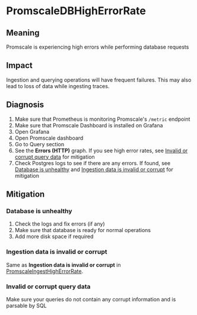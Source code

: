 # PromscaleDBHighErrorRate

## Meaning

Promscale is experiencing high errors while performing database requests

## Impact

Ingestion and querying operations will have frequent failures. This may also lead to loss of data while ingesting traces.

## Diagnosis
1. Make sure that Prometheus is monitoring Promscale's `/metric` endpoint
2. Make sure that Promscale Dashboard is installed on Grafana
3. Open Grafana
4. Open Promscale dashboard
5. Go to Query section
6. See the **Errors (HTTP)** graph. If you see high error rates, see [Invalid or corrupt query data](#invalid-or-corrupt-query-data) for mitigation
7. Check Postgres logs to see if there are any errors. If found, see [Database is unhealthy](#database-is-unhealthy) and [Ingestion data is invalid or corrupt](#ingestion-data-is-invalid-or-corrupt) for mitigation

## Mitigation

### Database is unhealthy
1. Check the logs and fix errors (if any)
2. Make sure that database is ready for normal operations
3. Add more disk space if required

### Ingestion data is invalid or corrupt

Same as **Ingestion data is invalid or corrupt** in [PromscaleIngestHighErrorRate](PromscaleIngestHighErrorRate.md#ingestion-data-is-invalid-or-corrupt).

### Invalid or corrupt query data

Make sure your queries do not contain any corrupt information and is parsable by SQL
